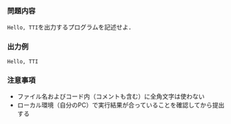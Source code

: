 ### 問題内容
`Hello, TTI`を出力するプログラムを記述せよ．


### 出力例
`Hello, TTI`  


### 注意事項

- ファイル名およびコード内（コメントも含む）に全角文字は使わない  
- ローカル環境（自分のPC）で実行結果が合っていることを確認してから提出する

